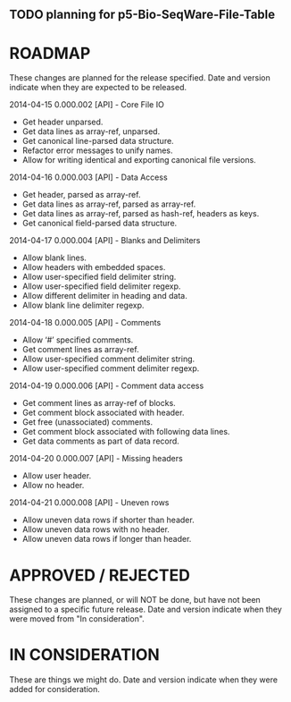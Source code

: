 ## TODO planning for p5-Bio-SeqWare-File-Table

# ROADMAP
These changes are planned for the release specified. Date and version indicate when they are expected to be released.

2014-04-15 0.000.002 [API] - Core File IO
  - Get header unparsed.
  - Get data lines as array-ref, unparsed.
  - Get canonical line-parsed data structure.
  - Refactor error messages to unify names.
  - Allow for writing identical and exporting canonical file versions.

2014-04-16 0.000.003 [API] - Data Access
  - Get header, parsed as array-ref.
  - Get data lines as array-ref, parsed as array-ref.
  - Get data lines as array-ref, parsed as hash-ref, headers as keys.
  - Get canonical field-parsed data structure.

2014-04-17 0.000.004 [API] - Blanks and Delimiters
  - Allow blank lines.
  - Allow headers with embedded spaces.
  - Allow user-specified field delimiter string.
  - Allow user-specified field delimiter regexp.
  - Allow different delimiter in heading and data.
  - Allow blank line delimiter regexp.

2014-04-18 0.000.005 [API] - Comments
  - Allow ‘#’ specified comments.
  - Get comment lines as array-ref.
  - Allow user-specified comment delimiter string.
  - Allow user-specified comment delimiter regexp.

2014-04-19 0.000.006 [API] - Comment data access
  - Get comment lines as array-ref of blocks.
  - Get comment block associated with header.
  - Get free (unassociated) comments.
  - Get comment block associated with  following data lines.
  - Get data comments as part of data record.

2014-04-20 0.000.007 [API] - Missing headers
  - Allow user header.
  - Allow no header.

2014-04-21 0.000.008 [API] - Uneven rows
  - Allow uneven data rows if shorter than header.
  - Allow uneven data rows with no header.
  - Allow uneven data rows if longer than header.

# APPROVED / REJECTED
These changes are planned, or will NOT be done, but have not been assigned to a specific future release. Date and version indicate when they were moved from "In consideration". 

# IN CONSIDERATION
These are things we might do. Date and version indicate when they were added for consideration.

